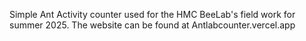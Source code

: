 Simple Ant Activity counter used for the HMC BeeLab's field work for summer 2025. 
The website can be found at Antlabcounter.vercel.app